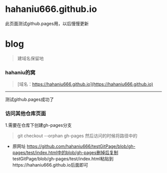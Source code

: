 # hahaniu666.github.io

此页面测试github.pages用，以后慢慢更新


# blog


>建域名保留地

### hahaniu的窝
>[域名：https://hahaniu666.github.io](https://hahaniu666.github.io)
<hr>

测试github.pages成功了

### 访问其他仓库页面

1.需要在仓库下创建gh-pages分支
>git checkout --orphan gh-pages
然后访问的时候将路径中的

* 原网址 https://github.com/hahaniu666/testGitPage/blob/gh-pages/test/index.html中的blob/gh-pages删掉后复制 testGitPage/blob/gh-pages/test/index.html粘贴到https://hahaniu666.github.io后面即可

